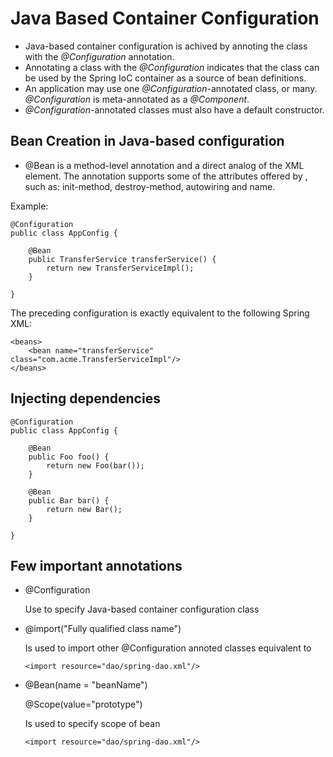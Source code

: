 # Java Based Container Configuration
- Java-based container configuration is achived by annoting the class with the _@Configuration_ annotation.
- Annotating a class with the _@Configuration_ indicates that the class can be used by the Spring IoC container as a source of bean definitions.
- An application may use one _@Configuration_-annotated class, or many. _@Configuration_ is meta-annotated as a _@Component_.
- _@Configuration_-annotated classes must also have a default constructor.

## Bean Creation in Java-based configuration
- @Bean is a method-level annotation and a direct analog of the XML <bean/> element. The annotation supports some of the attributes offered by <bean/>, such as: init-method, destroy-method, autowiring and name.

Example:
```
@Configuration
public class AppConfig {

    @Bean
    public TransferService transferService() {
        return new TransferServiceImpl();
    }

}
```
The preceding configuration is exactly equivalent to the following Spring XML:
```
<beans>
    <bean name="transferService" class="com.acme.TransferServiceImpl"/>
</beans>                
```

## Injecting dependencies

```
@Configuration
public class AppConfig {

    @Bean
    public Foo foo() {
        return new Foo(bar());
    }

    @Bean
    public Bar bar() {
        return new Bar();
    }

}
```

## Few important annotations

- @Configuration

    Use to specify Java-based container configuration class

- @import("Fully qualified class name")
    
    Is used to import other @Configuration annoted classes
    equivalent to 
    ```
    <import resource="dao/spring-dao.xml"/>  
    ```

- @Bean(name = "beanName")

    @Scope(value="prototype")

    Is used to specify scope of bean
    ```
    <import resource="dao/spring-dao.xml"/>  
    ```